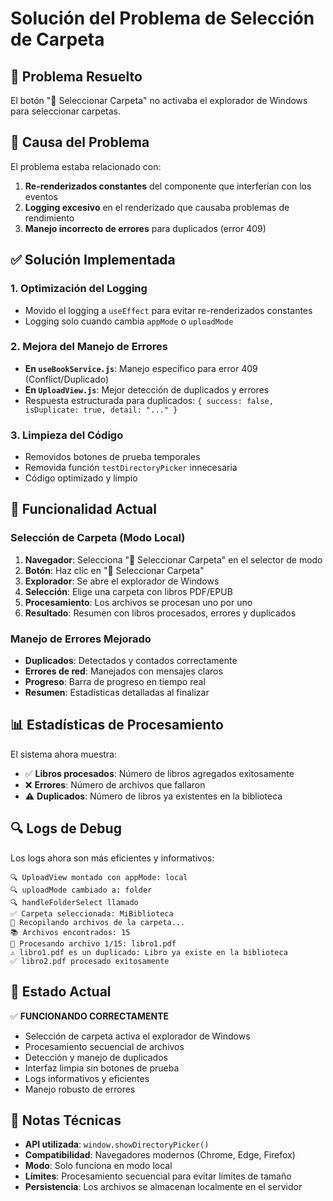 # Solución del Problema de Selección de Carpeta

## 🎯 **Problema Resuelto**

El botón "📁 Seleccionar Carpeta" no activaba el explorador de Windows para seleccionar carpetas.

## 🔧 **Causa del Problema**

El problema estaba relacionado con:
1. **Re-renderizados constantes** del componente que interferían con los eventos
2. **Logging excesivo** en el renderizado que causaba problemas de rendimiento
3. **Manejo incorrecto de errores** para duplicados (error 409)

## ✅ **Solución Implementada**

### **1. Optimización del Logging**
- Movido el logging a `useEffect` para evitar re-renderizados constantes
- Logging solo cuando cambia `appMode` o `uploadMode`

### **2. Mejora del Manejo de Errores**
- **En `useBookService.js`**: Manejo específico para error 409 (Conflict/Duplicado)
- **En `UploadView.js`**: Mejor detección de duplicados y errores
- Respuesta estructurada para duplicados: `{ success: false, isDuplicate: true, detail: "..." }`

### **3. Limpieza del Código**
- Removidos botones de prueba temporales
- Removida función `testDirectoryPicker` innecesaria
- Código optimizado y limpio

## 🚀 **Funcionalidad Actual**

### **Selección de Carpeta (Modo Local)**
1. **Navegador**: Selecciona "📁 Seleccionar Carpeta" en el selector de modo
2. **Botón**: Haz clic en "📁 Seleccionar Carpeta"
3. **Explorador**: Se abre el explorador de Windows
4. **Selección**: Elige una carpeta con libros PDF/EPUB
5. **Procesamiento**: Los archivos se procesan uno por uno
6. **Resultado**: Resumen con libros procesados, errores y duplicados

### **Manejo de Errores Mejorado**
- **Duplicados**: Detectados y contados correctamente
- **Errores de red**: Manejados con mensajes claros
- **Progreso**: Barra de progreso en tiempo real
- **Resumen**: Estadísticas detalladas al finalizar

## 📊 **Estadísticas de Procesamiento**

El sistema ahora muestra:
- ✅ **Libros procesados**: Número de libros agregados exitosamente
- ❌ **Errores**: Número de archivos que fallaron
- ⚠️ **Duplicados**: Número de libros ya existentes en la biblioteca

## 🔍 **Logs de Debug**

Los logs ahora son más eficientes y informativos:
```
🔍 UploadView montado con appMode: local
🔍 uploadMode cambiado a: folder
🔍 handleFolderSelect llamado
✅ Carpeta seleccionada: MiBiblioteca
📁 Recopilando archivos de la carpeta...
📚 Archivos encontrados: 15
📖 Procesando archivo 1/15: libro1.pdf
⚠️ libro1.pdf es un duplicado: Libro ya existe en la biblioteca
✅ libro2.pdf procesado exitosamente
```

## 🎉 **Estado Actual**

✅ **FUNCIONANDO CORRECTAMENTE**

- Selección de carpeta activa el explorador de Windows
- Procesamiento secuencial de archivos
- Detección y manejo de duplicados
- Interfaz limpia sin botones de prueba
- Logs informativos y eficientes
- Manejo robusto de errores

## 📝 **Notas Técnicas**

- **API utilizada**: `window.showDirectoryPicker()`
- **Compatibilidad**: Navegadores modernos (Chrome, Edge, Firefox)
- **Modo**: Solo funciona en modo local
- **Límites**: Procesamiento secuencial para evitar límites de tamaño
- **Persistencia**: Los archivos se almacenan localmente en el servidor 